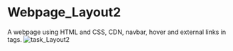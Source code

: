 # Webpage_Layout2
A webpage using HTML and CSS, CDN, navbar, hover and external links in tags.
![task_Layout2](https://user-images.githubusercontent.com/116146046/205283775-987274a8-a8b2-441c-90e2-8a6dd41e1102.png)
